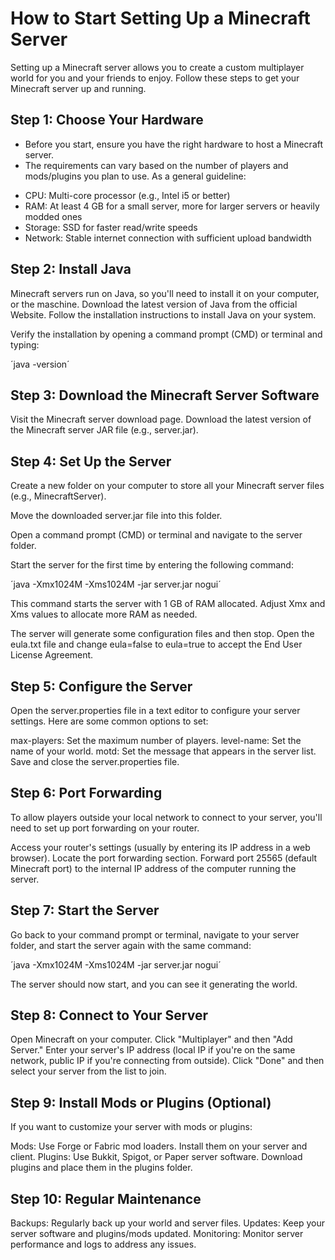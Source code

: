 # How to Start Setting Up a Minecraft Server
Setting up a Minecraft server allows you to create a custom multiplayer world for you and your friends to enjoy. Follow these steps to get your Minecraft server up and running.

## Step 1: Choose Your Hardware
* Before you start, ensure you have the right hardware to host a Minecraft server.
* The requirements can vary based on the number of players and mods/plugins you plan to use. As a general guideline:

- CPU: Multi-core processor (e.g., Intel i5 or better)
- RAM: At least 4 GB for a small server, more for larger servers or heavily modded ones
- Storage: SSD for faster read/write speeds
- Network: Stable internet connection with sufficient upload bandwidth


## Step 2: Install Java
Minecraft servers run on Java, so you'll need to install it on your computer, or the maschine.
Download the latest version of Java from the official Website.
Follow the installation instructions to install Java on your system.

Verify the installation by opening a command prompt (CMD) or terminal and typing:

´java -version´


## Step 3: Download the Minecraft Server Software
Visit the Minecraft server download page.
Download the latest version of the Minecraft server JAR file (e.g., server.jar).


## Step 4: Set Up the Server
Create a new folder on your computer to store all your Minecraft server files (e.g., MinecraftServer).

Move the downloaded server.jar file into this folder.

Open a command prompt (CMD) or terminal and navigate to the server folder.

Start the server for the first time by entering the following command:

´java -Xmx1024M -Xms1024M -jar server.jar nogui´

This command starts the server with 1 GB of RAM allocated. Adjust Xmx and Xms values to allocate more RAM as needed.

The server will generate some configuration files and then stop. Open the eula.txt file and change eula=false to eula=true to accept the End User License Agreement.


## Step 5: Configure the Server
Open the server.properties file in a text editor to configure your server settings. Here are some common options to set:

max-players: Set the maximum number of players.
level-name: Set the name of your world.
motd: Set the message that appears in the server list.
Save and close the server.properties file.


## Step 6: Port Forwarding
To allow players outside your local network to connect to your server, you'll need to set up port forwarding on your router.

Access your router's settings (usually by entering its IP address in a web browser).
Locate the port forwarding section.
Forward port 25565 (default Minecraft port) to the internal IP address of the computer running the server.


## Step 7: Start the Server
Go back to your command prompt or terminal, navigate to your server folder, and start the server again with the same command:

´java -Xmx1024M -Xms1024M -jar server.jar nogui´

The server should now start, and you can see it generating the world.


## Step 8: Connect to Your Server
Open Minecraft on your computer.
Click "Multiplayer" and then "Add Server."
Enter your server's IP address (local IP if you're on the same network, public IP if you're connecting from outside).
Click "Done" and then select your server from the list to join.


## Step 9: Install Mods or Plugins (Optional)
If you want to customize your server with mods or plugins:

Mods: Use Forge or Fabric mod loaders. Install them on your server and client.
Plugins: Use Bukkit, Spigot, or Paper server software. Download plugins and place them in the plugins folder.


## Step 10: Regular Maintenance
Backups: Regularly back up your world and server files.
Updates: Keep your server software and plugins/mods updated.
Monitoring: Monitor server performance and logs to address any issues.
